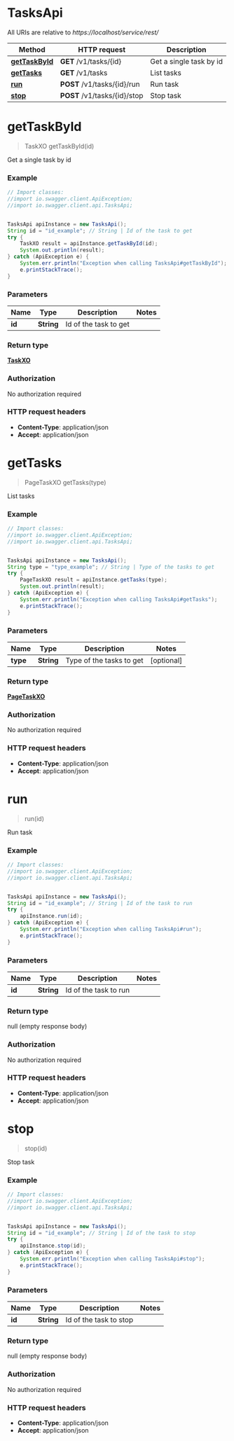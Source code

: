 # TasksApi

All URIs are relative to *https://localhost/service/rest/*

Method | HTTP request | Description
------------- | ------------- | -------------
[**getTaskById**](TasksApi.md#getTaskById) | **GET** /v1/tasks/{id} | Get a single task by id
[**getTasks**](TasksApi.md#getTasks) | **GET** /v1/tasks | List tasks
[**run**](TasksApi.md#run) | **POST** /v1/tasks/{id}/run | Run task
[**stop**](TasksApi.md#stop) | **POST** /v1/tasks/{id}/stop | Stop task


<a name="getTaskById"></a>
# **getTaskById**
> TaskXO getTaskById(id)

Get a single task by id



### Example
```java
// Import classes:
//import io.swagger.client.ApiException;
//import io.swagger.client.api.TasksApi;


TasksApi apiInstance = new TasksApi();
String id = "id_example"; // String | Id of the task to get
try {
    TaskXO result = apiInstance.getTaskById(id);
    System.out.println(result);
} catch (ApiException e) {
    System.err.println("Exception when calling TasksApi#getTaskById");
    e.printStackTrace();
}
```

### Parameters

Name | Type | Description  | Notes
------------- | ------------- | ------------- | -------------
 **id** | **String**| Id of the task to get |

### Return type

[**TaskXO**](TaskXO.md)

### Authorization

No authorization required

### HTTP request headers

 - **Content-Type**: application/json
 - **Accept**: application/json

<a name="getTasks"></a>
# **getTasks**
> PageTaskXO getTasks(type)

List tasks



### Example
```java
// Import classes:
//import io.swagger.client.ApiException;
//import io.swagger.client.api.TasksApi;


TasksApi apiInstance = new TasksApi();
String type = "type_example"; // String | Type of the tasks to get
try {
    PageTaskXO result = apiInstance.getTasks(type);
    System.out.println(result);
} catch (ApiException e) {
    System.err.println("Exception when calling TasksApi#getTasks");
    e.printStackTrace();
}
```

### Parameters

Name | Type | Description  | Notes
------------- | ------------- | ------------- | -------------
 **type** | **String**| Type of the tasks to get | [optional]

### Return type

[**PageTaskXO**](PageTaskXO.md)

### Authorization

No authorization required

### HTTP request headers

 - **Content-Type**: application/json
 - **Accept**: application/json

<a name="run"></a>
# **run**
> run(id)

Run task



### Example
```java
// Import classes:
//import io.swagger.client.ApiException;
//import io.swagger.client.api.TasksApi;


TasksApi apiInstance = new TasksApi();
String id = "id_example"; // String | Id of the task to run
try {
    apiInstance.run(id);
} catch (ApiException e) {
    System.err.println("Exception when calling TasksApi#run");
    e.printStackTrace();
}
```

### Parameters

Name | Type | Description  | Notes
------------- | ------------- | ------------- | -------------
 **id** | **String**| Id of the task to run |

### Return type

null (empty response body)

### Authorization

No authorization required

### HTTP request headers

 - **Content-Type**: application/json
 - **Accept**: application/json

<a name="stop"></a>
# **stop**
> stop(id)

Stop task



### Example
```java
// Import classes:
//import io.swagger.client.ApiException;
//import io.swagger.client.api.TasksApi;


TasksApi apiInstance = new TasksApi();
String id = "id_example"; // String | Id of the task to stop
try {
    apiInstance.stop(id);
} catch (ApiException e) {
    System.err.println("Exception when calling TasksApi#stop");
    e.printStackTrace();
}
```

### Parameters

Name | Type | Description  | Notes
------------- | ------------- | ------------- | -------------
 **id** | **String**| Id of the task to stop |

### Return type

null (empty response body)

### Authorization

No authorization required

### HTTP request headers

 - **Content-Type**: application/json
 - **Accept**: application/json

